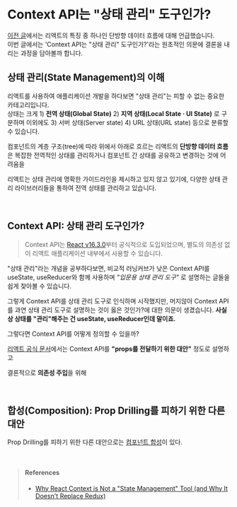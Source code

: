 # Context API는 "상태 관리" 도구인가?
[이전 글](https://github.com/emayom/TILs/blob/main/react/data-flow-in-react.md)에서는 리액트의 특징 중 하나인 단방향 데이터 흐름에 대해 언급했습니다.  
이번 글에서는 'Context API는 "상태 관리" 도구인가?'라는 원초적인 의문에 결론을 내리는 과정을 담아볼까 합니다.  

## 상태 관리(State Management)의 이해 
리액트를 사용하여 애플리케이션 개발을 하다보면 "상태 관리"는 피할 수 없는 중요한 카테고리입니다.  
상태는 크게 1) **전역 상태(Global State)** 2) **지역 상태(Local State · UI State)** 로 구분하며 이외에도 3) 서버 상태(Server state) 4) URL 상태(URL state) 등으로 분류할 수 있습니다. 

컴포넌트의 계층 구조(tree)에 따라 위에서 아래로 흐르는 리액트의 **단방향 데이터 흐름**은 복잡한 전역적인 상태를 관리하거나 컴포넌트 간 상태를 공유하고 변경하는 것에 어려움을

리액트는 상태 관리에 명확한 가이드라인을 제시하고 있지 않고 있기에, 다양한 상태 관리 라이브러리들을 통하여 전역 상태를 관리하고 있습니다. 

<br/>

## Context API: 상태 관리 도구인가?  
> Context API는 [React v16.3.0](https://github.com/facebook/react/blob/main/CHANGELOG.md#1630-march-29-2018)부터 공식적으로 도입되었으며, 별도의 의존성 없이 리액트 애플리케이션 내부에서 사용할 수 있습니다.  

"상태 관리"라는 개념을 공부하다보면, 비교적 러닝커브가 낮은 Context API를 useState, useReducer와 함께 사용하며 _"입문용 상태 관리 도구"_ 로 설명하는 글들을 쉽게 찾아볼 수 있습니다.  
 
그렇게 Context API를 상태 관리 도구로 인식하며 시작했지만, 머지않아 Context API를 과연 상태 관리 도구로 설명하는 것이 옳은 것인가?에 대한 의문이 생겼습니다. **사실상 상태를 "관리"해주는 건 useState, useReducer인데 말이죠.**  

그렇다면 Context API를 어떻게 정의할 수 있을까?

[리액트 공식 문서](https://react.dev/learn/passing-data-deeply-with-context)에서는 Context API를 **"props를 전달하기 위한 대안"** 정도로 설명하고 

결론적으로 **의존성 주입**을 위해 

<br/>

## 합성(Composition): Prop Drilling를 피하기 위한 다른 대안
Prop Drilling를 피하기 위한 다른 대안으로는 [컴포넌트 합성](https://legacy.reactjs.org/docs/context.html#before-you-use-context)이 있다. 

<br/>

> #### References
> - [Why React Context is Not a "State Management" Tool (and Why It Doesn't Replace Redux)](https://blog.isquaredsoftware.com/2021/01/context-redux-differences/#:~:text=Therefore%2C%20Context%20is%20not%20a,based%20on%20React%20component%20state.)  
> 